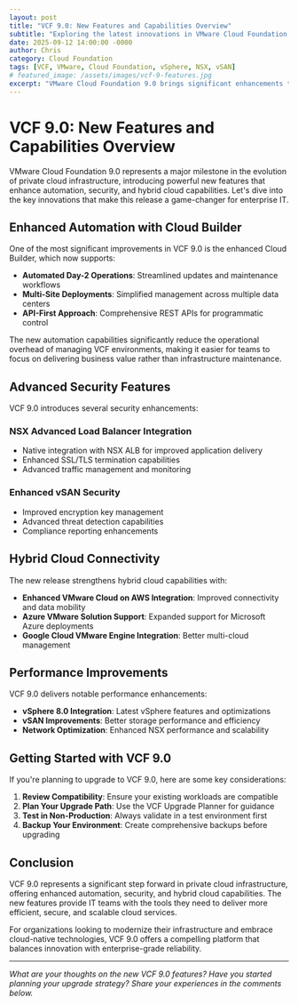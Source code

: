 ```yaml
---
layout: post
title: "VCF 9.0: New Features and Capabilities Overview"
subtitle: "Exploring the latest innovations in VMware Cloud Foundation 9.0"
date: 2025-09-12 14:00:00 -0000
author: Chris
category: Cloud Foundation
tags: [VCF, VMware, Cloud Foundation, vSphere, NSX, vSAN]
# featured_image: /assets/images/vcf-9-features.jpg
excerpt: "VMware Cloud Foundation 9.0 brings significant enhancements to automation, security, and hybrid cloud capabilities. Here's what you need to know."
---
```


# VCF 9.0: New Features and Capabilities Overview

VMware Cloud Foundation 9.0 represents a major milestone in the evolution of private cloud infrastructure, introducing powerful new features that enhance automation, security, and hybrid cloud capabilities. Let's dive into the key innovations that make this release a game-changer for enterprise IT.

## Enhanced Automation with Cloud Builder

One of the most significant improvements in VCF 9.0 is the enhanced Cloud Builder, which now supports:

- **Automated Day-2 Operations**: Streamlined updates and maintenance workflows
- **Multi-Site Deployments**: Simplified management across multiple data centers
- **API-First Approach**: Comprehensive REST APIs for programmatic control

The new automation capabilities significantly reduce the operational overhead of managing VCF environments, making it easier for teams to focus on delivering business value rather than infrastructure maintenance.

## Advanced Security Features

VCF 9.0 introduces several security enhancements:

### NSX Advanced Load Balancer Integration
- Native integration with NSX ALB for improved application delivery
- Enhanced SSL/TLS termination capabilities
- Advanced traffic management and monitoring

### Enhanced vSAN Security
- Improved encryption key management
- Advanced threat detection capabilities
- Compliance reporting enhancements

## Hybrid Cloud Connectivity

The new release strengthens hybrid cloud capabilities with:

- **Enhanced VMware Cloud on AWS Integration**: Improved connectivity and data mobility
- **Azure VMware Solution Support**: Expanded support for Microsoft Azure deployments
- **Google Cloud VMware Engine Integration**: Better multi-cloud management

## Performance Improvements

VCF 9.0 delivers notable performance enhancements:

- **vSphere 8.0 Integration**: Latest vSphere features and optimizations
- **vSAN Improvements**: Better storage performance and efficiency
- **Network Optimization**: Enhanced NSX performance and scalability

## Getting Started with VCF 9.0

If you're planning to upgrade to VCF 9.0, here are some key considerations:

1. **Review Compatibility**: Ensure your existing workloads are compatible
2. **Plan Your Upgrade Path**: Use the VCF Upgrade Planner for guidance
3. **Test in Non-Production**: Always validate in a test environment first
4. **Backup Your Environment**: Create comprehensive backups before upgrading

## Conclusion

VCF 9.0 represents a significant step forward in private cloud infrastructure, offering enhanced automation, security, and hybrid cloud capabilities. The new features provide IT teams with the tools they need to deliver more efficient, secure, and scalable cloud services.

For organizations looking to modernize their infrastructure and embrace cloud-native technologies, VCF 9.0 offers a compelling platform that balances innovation with enterprise-grade reliability.

---

*What are your thoughts on the new VCF 9.0 features? Have you started planning your upgrade strategy? Share your experiences in the comments below.*
